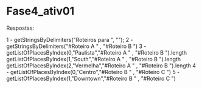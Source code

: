 # Fase4_ativ01

Respostas:

1 - getStringsByDelimiters("Roteiros para ", "</b>");
2 - getStringsByDelimiters("#Roteiro A " , "#Roteiro B ")
3 - getListOfPlacesByIndex(0,"Paulista","#Roteiro A " , "#Roteiro B ").length
    getListOfPlacesByIndex(1,"South","#Roteiro A " , "#Roteiro B ").length
    getListOfPlacesByIndex(2,"Vermelha","#Roteiro A " , "#Roteiro B ").length
4 - getListOfPlacesByIndex(0,"Centro","#Roteiro B " , "#Roteiro C ")
5 - getListOfPlacesByIndex(1,"Downtown","#Roteiro B " , "#Roteiro C ") 

